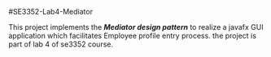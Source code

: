 #SE3352-Lab4-Mediator

This project implements the __*Mediator design pattern*__ to realize a javafx 
GUI application which facilitates Employee profile entry process. the project
is part of lab 4 of se3352 course.
